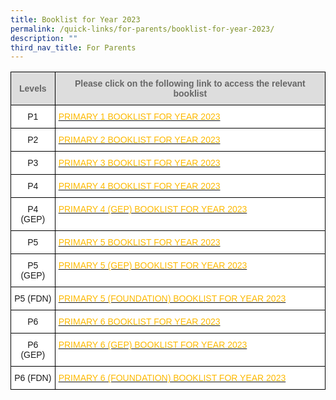 ```yaml
---
title: Booklist for Year 2023
permalink: /quick-links/for-parents/booklist-for-year-2023/
description: ""
third_nav_title: For Parents
---
```

<style type="text/css">
.tg  {border-collapse:collapse;border-spacing:0;}
.tg td{border-color:black;border-style:solid;border-width:1px;font-family:Arial, sans-serif;font-size:14px;
  overflow:hidden;padding:10px 5px;word-break:normal;}
.tg th{border-color:black;border-style:solid;border-width:1px;font-family:Arial, sans-serif;font-size:14px;
  font-weight:normal;overflow:hidden;padding:10px 5px;word-break:normal;}
.tg .tg-6s4d{background-color:#FFF;color:#FDB900;text-align:left;vertical-align:top}
.tg .tg-feqv{background-color:#DDD;color:#666;font-weight:bold;text-align:center;vertical-align:middle}
.tg .tg-f4yw{background-color:#FFF;text-align:center;vertical-align:middle}
</style>
<table class="tg">
<thead>
  <tr>
    <th class="tg-feqv"><span style="color:#666;background-color:#DDD">Levels</span></th>
    <th class="tg-feqv"><span style="color:#666;background-color:#DDD">Please click on the following link to access the relevant booklist</span><br></th>
  </tr>
</thead>
<tbody>
  <tr>
    <td class="tg-f4yw">P1</td>
    <td class="tg-6s4d"><a href="[](/files/P1%20TEXTBOOK%20FOR%20YEAR%202023.pdf)"><span style="text-decoration:none;color:#FDB900">PRIMARY 1 BOOKLIST FOR YEAR 2023</span></a></td>
  </tr>
  <tr>
    <td class="tg-f4yw"> P2</td>
    <td class="tg-6s4d"><a href="[](/files/P2%20TEXTBOOK%20FOR%20YEAR%202023.pdf)"><span style="text-decoration:none;color:#FDB900">PRIMARY 2 BOOKLIST FOR YEAR 2023</span></a></td>
  </tr>
  <tr>
    <td class="tg-f4yw"> P3</td>
    <td class="tg-6s4d"><a href="[](/files/P3%20TEXTBOOK%20FOR%20YEAR%202023.pdf)"><span style="text-decoration:none;color:#FDB900">PRIMARY 3 BOOKLIST FOR YEAR 2023</span></a></td>
  </tr>
  <tr>
    <td class="tg-f4yw"> P4</td>
    <td class="tg-6s4d"><a href="[](/files/P4%20TEXTBOOK%20FOR%20YEAR%202023.pdf)"><span style="text-decoration:none;color:#FDB900">PRIMARY 4 BOOKLIST FOR YEAR 2023</span></a></td>
  </tr>
  <tr>
    <td class="tg-f4yw"> P4 (GEP)</td>
    <td class="tg-6s4d"><a href="[](/files/P4%20GEP%20FOR%20YEAR%202023.pdf)"><span style="text-decoration:none;color:#FDB900">PRIMARY 4 (GEP) BOOKLIST FOR YEAR 2023</span></a></td>
  </tr>
  <tr>
    <td class="tg-f4yw"> P5</td>
    <td class="tg-6s4d"><a href="[](/files/P5%20TEXTBOOK%20FOR%20YEAR%202023.pdf)"><span style="text-decoration:none;color:#FDB900">PRIMARY 5 BOOKLIST FOR YEAR 2023</span></a></td>
  </tr>
  <tr>
    <td class="tg-f4yw"> P5 (GEP)</td>
    <td class="tg-6s4d"><a href="[](/files/P5%20TEXTBOOK%20GEP%20FOR%20YEAR%202023.pdf)"><span style="text-decoration:none;color:#FDB900">PRIMARY 5 (GEP) BOOKLIST FOR YEAR 2023</span></a></td>
  </tr>
  <tr>
    <td class="tg-f4yw"> P5 (FDN)</td>
    <td class="tg-6s4d"><a href="[](/files/P5%20TEXTBOOK%20FDN%202%20FOR%20YEAR%202023.pdf)"><span style="text-decoration:none;color:#FDB900">PRIMARY 5 (FOUNDATION) BOOKLIST FOR YEAR 2023</span></a></td>
  </tr>
  <tr>
    <td class="tg-f4yw"> P6</td>
    <td class="tg-6s4d"><a href="[](/files/P6%20TEXTBOOK%20FOR%20YEAR%202023.pdf)"><span style="text-decoration:none;color:#FDB900">PRIMARY 6 BOOKLIST FOR YEAR 2023</span></a></td>
  </tr>
  <tr>
    <td class="tg-f4yw"> P6 (GEP)</td>
    <td class="tg-6s4d"><a href="[](/files/P6%20TEXTBOOK%20GEP%20FOR%20YEAR%202023.pdf)"><span style="text-decoration:none;color:#FDB900">PRIMARY 6 (GEP) BOOKLIST FOR YEAR 2023</span></a></td>
  </tr>
  <tr>
    <td class="tg-f4yw"> P6 (FDN)</td>
    <td class="tg-6s4d"><a href="[](/files/P6%20TEXTBOOK%20FDN%20FOR%20YEAR%202023.pdf)"><span style="text-decoration:none;color:#FDB900">PRIMARY 6 (FOUNDATION) BOOKLIST FOR YEAR 2023</span></a></td>
  </tr>
</tbody>
</table>